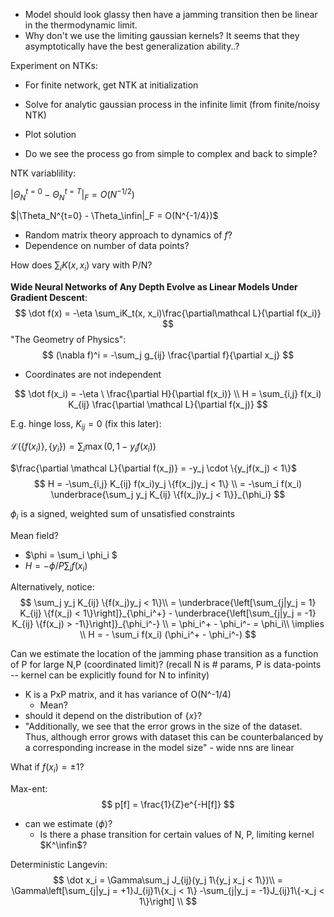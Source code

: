 - Model should look glassy then have a jamming transition then be linear in the thermodynamic limit.
- Why don't we use the limiting gaussian kernels? It seems that they asymptotically have the best generalization ability..?



Experiment on NTKs:

- For finite network, get NTK at initialization
- Solve for analytic gaussian process in the infinite limit (from finite/noisy NTK)
- Plot solution

- Do we see the process go from simple to complex and back to simple?



NTK variablility:

$|\Theta_N^{t=0} - \Theta_N^{t=T}|_F = O(N^{-1/2})$

$|\Theta_N^{t=0} - \Theta_\infin|_F = O(N^{-1/4})$

- Random matrix theory approach to dynamics of $f$? 
- Dependence on number of data points?



How does $\sum_i K(x, x_i)$  vary with P/N?



**Wide Neural Networks of Any Depth Evolve as Linear Models Under Gradient Descent**:
$$
\dot f(x) = -\eta \sum_iK_t(x, x_i)\frac{\partial\mathcal L}{\partial f(x_i)}
$$
"The Geometry of Physics":
$$
(\nabla f)^i = -\sum_j g_{ij} \frac{\partial f}{\partial x_j}
$$

- Coordinates are not independent

$$
\dot f(x_i) = -\eta \ \frac{\partial H}{\partial f(x_i)} \\
H = \sum_{i,j} f(x_i) K_{ij} \frac{\partial \mathcal L}{\partial f(x_j)}
$$

E.g. hinge loss, $K_{ij} = 0$ (fix this later):

$\mathcal{L}(\{f(x_i)\}, \{y_i\}) = \sum_i \max(0, 1 - y_if(x_i))$

$\frac{\partial \mathcal L}{\partial f(x_j)} = -y_j \cdot \{y_jf(x_j) < 1\}$
$$
H = -\sum_{i,j} K_{ij} f(x_i)y_j  \{f(x_j)y_j < 1\} \\
= -\sum_i f(x_i) \underbrace{\sum_j y_j K_{ij}  \{f(x_j)y_j < 1\}}_{\phi_i}
$$

$\phi_i$ is a signed, weighted sum of unsatisfied constraints

Mean field?

- $\phi = \sum_i \phi_i $ 
- $H = - \phi/P \sum_i f(x_i)$

Alternatively, notice:
$$
\sum_j y_j K_{ij}  \{f(x_j)y_j < 1\}\\
= \underbrace{\left[\sum_{j|y_j = 1} K_{ij} \{f(x_j) < 1\}\right]}_{\phi_i^+} - \underbrace{\left[\sum_{j|y_j = -1} K_{ij} \{f(x_j) > -1\}\right]}_{\phi_i^-} \\
 = \phi_i^+ - \phi_i^- = \phi_i\\
 \implies \\
 H = - \sum_i f(x_i) (\phi_i^+ - \phi_i^-)
$$

Can we estimate the location of the jamming phase transition as a function of P for large N,P (coordinated limit)? (recall N is # params, P is data-points -- kernel can be explicitly found for N to infinity)

- K is a PxP matrix, and it has variance of O(N^-1/4)
  - Mean?
- should it depend on the distribution of $\{x\}$?
- "Additionally, we see that the error grows in the size of the dataset. Thus, although error grows with dataset this can be counterbalanced by a corresponding increase in the model size" - wide nns are linear



What if $f(x_i) = \pm 1$?

Max-ent:
$$
p[f] = \frac{1}{Z}e^{-H[f]}
$$

- can we estimate $\langle \phi \rangle$?
  - Is there a phase transition for certain values of N, P, limiting kernel $K^\infin$?







Deterministic Langevin:
$$
\dot x_i = \Gamma\sum_j J_{ij}(y_j 1\{y_j x_j < 1\})\\
= \Gamma\left[\sum_{j|y_j = +1}J_{ij}1\{x_j < 1\} -\sum_{j|y_j = -1}J_{ij}1\{-x_j < 1\}\right] \\
$$
